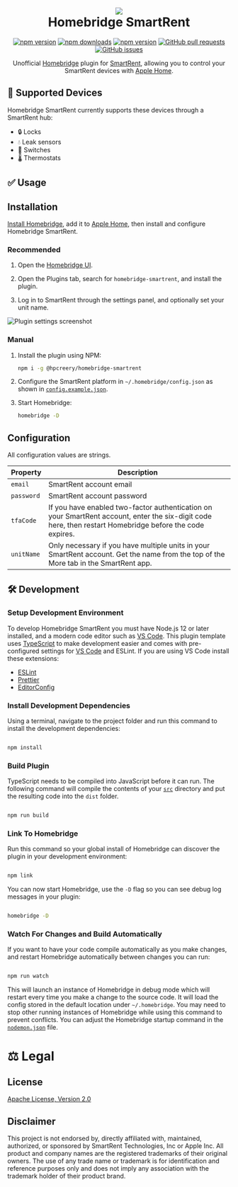 <span align="center">

<h1>
  <a href="https://github.com/hpcreery/homebridge-smartrent">
    <img align="center" src="homebridge-ui/public/banner.png" />
  </a>
  <br />
  Homebridge SmartRent
</h1>

[![npm version](https://badgen.net/npm/v/@hpcreery/homebridge-smartrent?color=purple&icon=npm&label)](https://www.npmjs.com/package/@hpcreery/homebridge-smartrent)
[![npm downloads](https://badgen.net/github/last-commit/hpcreery/homebridge-smartrent?color=cyan&icon=github)](https://github.com/hpcreery/homebridge-smartrent)
[![npm version](https://badgen.net/github/stars/hpcreery/homebridge-smartrent?color=cyan&icon=github)](https://github.com/hpcreery/homebridge-smartrent)
[![GitHub pull requests](https://img.shields.io/github/issues-pr/hpcreery/homebridge-smartrent.svg)](https://github.com/hpcreery/homebridge-smartrent/pulls)
[![GitHub issues](https://img.shields.io/github/issues/hpcreery/homebridge-smartrent.svg)](https://github.com/hpcreery/homebridge-smartrent/issues)

Unofficial [Homebridge](https://homebridge.io) plugin for [SmartRent](https://smartrent.com), allowing you to control your SmartRent devices with [Apple Home](https://www.apple.com/ios/home/).

</span>

## 🔄 Supported Devices

Homebridge SmartRent currently supports these devices through a SmartRent hub:

- 🔒 Locks
- 💧 Leak sensors
- 🔌 Switches
- 🌡 Thermostats

## ✅ Usage

## Installation

[Install Homebridge](https://github.com/homebridge/homebridge/wiki), add it to [Apple Home](https://github.com/homebridge/homebridge/blob/master/README.md#adding-homebridge-to-ios), then install and configure Homebridge SmartRent.

### Recommended

1. Open the [Homebridge UI](https://github.com/homebridge/homebridge/wiki/Install-Homebridge-on-macOS#complete-login-to-the-homebridge-ui).

2. Open the Plugins tab, search for `homebridge-smartrent`, and install the plugin.

3. Log in to SmartRent through the settings panel, and optionally set your unit name.

![Plugin settings screenshot](screenshot.png)

### Manual

1. Install the plugin using NPM:

   ```sh
   npm i -g @hpcreery/homebridge-smartrent
   ```

2. Configure the SmartRent platform in `~/.homebridge/config.json` as shown in [`config.example.json`](./config.example.json).

3. Start Homebridge:

   ```sh
   homebridge -D
   ```

## Configuration

All configuration values are strings.

| Property   | Description                                                                                                                                              |
| ---------- | -------------------------------------------------------------------------------------------------------------------------------------------------------- |
| `email`    | SmartRent account email                                                                                                                                  |
| `password` | SmartRent account password                                                                                                                               |
| `tfaCode`  | If you have enabled two-factor authentication on your SmartRent account, enter the six-digit code here, then restart Homebridge before the code expires. |
| `unitName` | Only necessary if you have multiple units in your SmartRent account. Get the name from the top of the More tab in the SmartRent app.                     |

## 🛠 Development

### Setup Development Environment

To develop Homebridge SmartRent you must have Node.js 12 or later installed, and a modern code editor such as [VS Code](https://code.visualstudio.com/). This plugin template uses [TypeScript](https://www.typescriptlang.org/) to make development easier and comes with pre-configured settings for [VS Code](https://code.visualstudio.com/) and ESLint. If you are using VS Code install these extensions:

- [ESLint](https://marketplace.visualstudio.com/items?itemName=dbaeumer.vscode-eslint)
- [Prettier](https://marketplace.visualstudio.com/items?itemName=esbenp.prettier-vscode)
- [EditorConfig](https://marketplace.visualstudio.com/items?itemName=EditorConfig.EditorConfig)

### Install Development Dependencies

Using a terminal, navigate to the project folder and run this command to install the development dependencies:

```sh

npm install

```

### Build Plugin

TypeScript needs to be compiled into JavaScript before it can run. The following command will compile the contents of your [`src`](./src) directory and put the resulting code into the `dist` folder.

```sh

npm run build

```

### Link To Homebridge

Run this command so your global install of Homebridge can discover the plugin in your development environment:

```sh

npm link

```

You can now start Homebridge, use the `-D` flag so you can see debug log messages in your plugin:

```sh

homebridge -D

```

### Watch For Changes and Build Automatically

If you want to have your code compile automatically as you make changes, and restart Homebridge automatically between changes you can run:

```sh

npm run watch

```

This will launch an instance of Homebridge in debug mode which will restart every time you make a change to the source code. It will load the config stored in the default location under `~/.homebridge`. You may need to stop other running instances of Homebridge while using this command to prevent conflicts. You can adjust the Homebridge startup command in the [`nodemon.json`](./nodemon.json) file.

# ⚖️ Legal

## License

[Apache License, Version 2.0](https://www.apache.org/licenses/LICENSE-2.0)

## Disclaimer

This project is not endorsed by, directly affiliated with, maintained, authorized, or sponsored by SmartRent Technologies, Inc or Apple Inc. All product and company names are the registered trademarks of their original owners. The use of any trade name or trademark is for identification and reference purposes only and does not imply any association with the trademark holder of their product brand.
